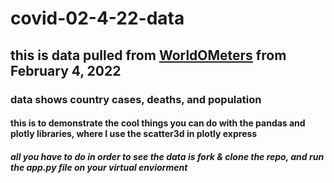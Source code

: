 # covid-02-4-22-data
## this is data pulled from [WorldOMeters](https://www.worldometers.info/coronavirus/) from February 4, 2022
### data shows country cases, deaths, and population
#### this is to demonstrate the cool things you can do with the pandas and plotly libraries, where I use the scatter3d in plotly express
##### all you have to do in order to see the data is fork & clone the repo, and run the app.py file on your virtual enviorment 
